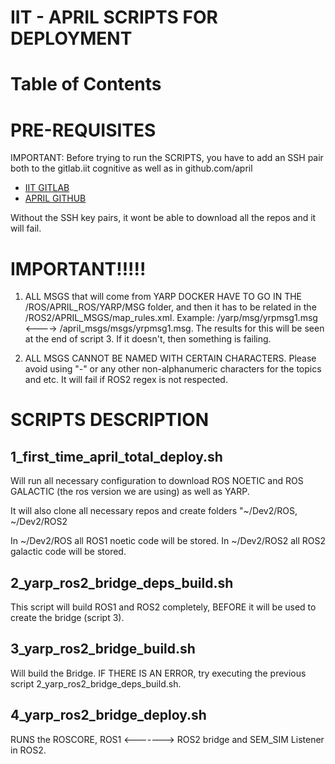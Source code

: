# IIT - APRIL SCRIPTS FOR DEPLOYMENT

# Table of Contents  

# PRE-REQUISITES

IMPORTANT: Before trying to run the SCRIPTS, you have to add an SSH pair both to the gitlab.iit cognitive as well as in github.com/april
* [IIT GITLAB](https://gitlab.iit.it/cognitiveInteraction)
* [APRIL GITHUB](https://github.com/aprilprojecteu/)

Without the SSH key pairs, it wont be able to download all the repos and it will fail.

# IMPORTANT!!!!!
1) ALL MSGS that will come from YARP DOCKER HAVE TO GO IN THE /ROS/APRIL_ROS/YARP/MSG folder, and then it has to be related in the /ROS2/APRIL_MSGS/map_rules.xml. Example: /yarp/msg/yrpmsg1.msg <----> /april_msgs/msgs/yrpmsg1.msg. The results for this will be seen at the end of script 3. If it doesn't, then something is failing.

2) ALL MSGS CANNOT BE NAMED WITH CERTAIN CHARACTERS. Please avoid using "-" or any other non-alphanumeric characters for the topics and etc. It will fail if ROS2 regex is not respected.

# SCRIPTS DESCRIPTION
## 1_first_time_april_total_deploy.sh

Will run all necessary configuration to download ROS NOETIC and ROS GALACTIC (the ros version we are using) as well as YARP. 

It will also clone all necessary repos and create folders "~/Dev2/ROS, ~/Dev2/ROS2

In ~/Dev2/ROS all ROS1 noetic code will be stored.
In ~/Dev2/ROS2 all ROS2 galactic code will be stored.


## 2_yarp_ros2_bridge_deps_build.sh
This script will build ROS1 and ROS2 completely, BEFORE it will be used to create the bridge (script 3).


## 3_yarp_ros2_bridge_build.sh
Will build the Bridge. IF THERE IS AN ERROR, try executing the previous script 2_yarp_ros2_bridge_deps_build.sh.

## 4_yarp_ros2_bridge_deploy.sh
RUNS the ROSCORE, ROS1 <-------> ROS2 bridge and SEM_SIM Listener in ROS2.